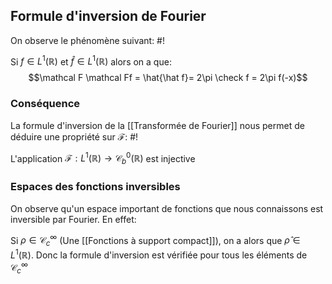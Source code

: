 ## Formule d'inversion de Fourier
On observe le phénomène suivant: #!

Si $f \in L^1(\mathbb R)$ et $\hat f \in L^1(\mathbb R)$ alors on a que: $$\mathcal F \mathcal Ff = \hat{\hat f}= 2\pi \check f = 2\pi f(-x)$$
<!--ID: 1715963190622-->


### Conséquence
La formule d'inversion de la [[Transformée de Fourier]] nous permet de déduire une propriété sur $\mathcal F$: #!

L'application $\mathcal F: L^1(\mathbb R) \to \mathcal C^0_b(\mathbb R)$ est injective
<!--ID: 1715963190625-->


### Espaces des fonctions inversibles
On observe qu'un espace important de fonctions que nous connaissons est inversible par Fourier. En effet:

Si $\rho \in \mathcal C^\infty_c$ (Une [[Fonctions à support compact]]), on a alors que $\hat \rho \in L^1(\mathbb R)$. Donc la formule d'inversion est vérifiée pour tous les éléments de $\mathcal C^\infty_c$
